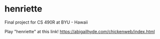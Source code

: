# henriette
Final project for CS 490R at BYU - Hawaii

Play "henriette" at this link! 
https://abigailhyde.com/chickenweb/index.html
